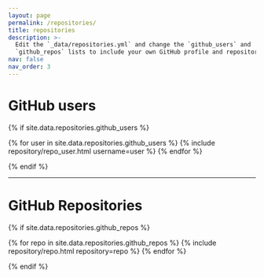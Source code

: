 ```yaml
---
layout: page
permalink: /repositories/
title: repositories
description: >-
  Edit the `_data/repositories.yml` and change the `github_users` and
  `github_repos` lists to include your own GitHub profile and repositories.
nav: false
nav_order: 3
---
```


# GitHub users

{% if site.data.repositories.github_users %}



<div class="repositories d-flex flex-wrap flex-md-row flex-column justify-content-between align-items-center">
  {% for user in site.data.repositories.github_users %}
    {% include repository/repo_user.html username=user %}
  {% endfor %}
</div>

 {% endif %}



--------------------------------------------------------------------------------

# GitHub Repositories

{% if site.data.repositories.github_repos %}



<div class="repositories d-flex flex-wrap flex-md-row flex-column justify-content-between align-items-center">
  {% for repo in site.data.repositories.github_repos %}
    {% include repository/repo.html repository=repo %}
  {% endfor %}
</div>

 {% endif %}
